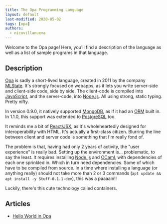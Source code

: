 ```yaml
---
title: The Opa Programming Language
layout: default
last-modified: 2020-05-02
tags: [opa]
authors:
  - nicovillanueva
---
```


Welcome to the Opa page! Here, you'll find a description of the language as well as a list of sample programs in that language.

## Description

[Opa][1] is sadly a short-lived language, created in 2011 by the company [MLState][2].
It's strongly focused on webapps, as it lets you write server-side and client-side
code, side by side. The client-code is compiled into [JavaScript][3], and the server-code,
into [Node.js][4]. All using strong, static typing. Pretty nifty.

In version 0.9.0, it natively supported [MongoDB][5], as if it had an [ORM][6] built in.
In 1.1.0, this support was extended to [PostgreSQL][7] too.

It reminds me a bit of [React/JSX][9], as it's wholeheartedly designed for interoperability
with HTML. It's actually a first-class citizen. Blurring the line between client
and server code is something that I'm really fond of.

The problem is that, having had only 2 years of activity, the "user experience"
is really bad. Setting up the environment is... problematic, to say the least. It
requires installing [Node.js][4] and [OCaml][9], with dependencies of each one sprinkled in.
Which in turn need dependencies. Some of which have to be compiled from source.
In a time where installing a language (or anything really) should not take more
than 2 or 3 commands (`apt update && apt install -y Stuff-0.1.1-dev`), this was a
paaaain!!

Luckily, there's this cute technology called containers.

[1]: https://en.wikipedia.org/wiki/Opa_(programming_language)
[2]: https://www.crunchbase.com/organization/mlstate
[3]: https://en.wikipedia.org/wiki/JavaScript
[4]: https://en.wikipedia.org/wiki/Node.js
[5]: https://en.wikipedia.org/wiki/MongoDB
[6]: https://en.wikipedia.org/wiki/Object%E2%80%93relational_mapping
[7]: https://en.wikipedia.org/wiki/PostgreSQL
[8]: https://legacy.reactjs.org/docs/introducing-jsx.html
[9]: https://en.wikipedia.org/wiki/OCaml


## Articles

- [Hello World in Opa](https://sampleprograms.io/projects/hello-world/opa)